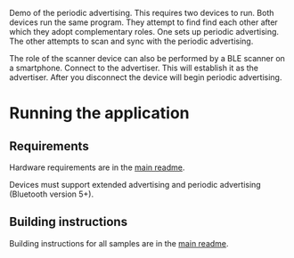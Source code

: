 Demo of the periodic advertising. This requires two devices to run. Both devices run the same program.
They attempt to find find each other after which they adopt complementary roles. One sets up periodic advertising.
The other attempts to scan and sync with the periodic advertising.

The role of the scanner device can also be performed by a BLE scanner on a smartphone.
Connect to the advertiser. This will establish it as the advertiser. After you disconnect the device will begin periodic
advertising.

# Running the application

## Requirements

Hardware requirements are in the [main readme](https://github.com/ARMmbed/mbed-os-example-ble/blob/master/README.md).

Devices must support extended advertising and periodic advertising (Bluetooth version 5+).

## Building instructions

Building instructions for all samples are in the [main readme](https://github.com/ARMmbed/mbed-os-example-ble/blob/master/README.md).
